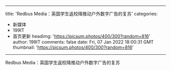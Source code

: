 
---
title: 'Redbus Media：英国学生返校降推动户外数字广告的复苏'
categories: 
 - 新媒体
 - 199IT
 - 首页更新
headimg: 'https://picsum.photos/400/300?random=816'
author: 199IT
comments: false
date: Fri, 07 Jan 2022 18:00:31 GMT
thumbnail: 'https://picsum.photos/400/300?random=816'
---

<div>   
Redbus Media：英国学生返校降推动户外数字广告的复苏  
</div>
            